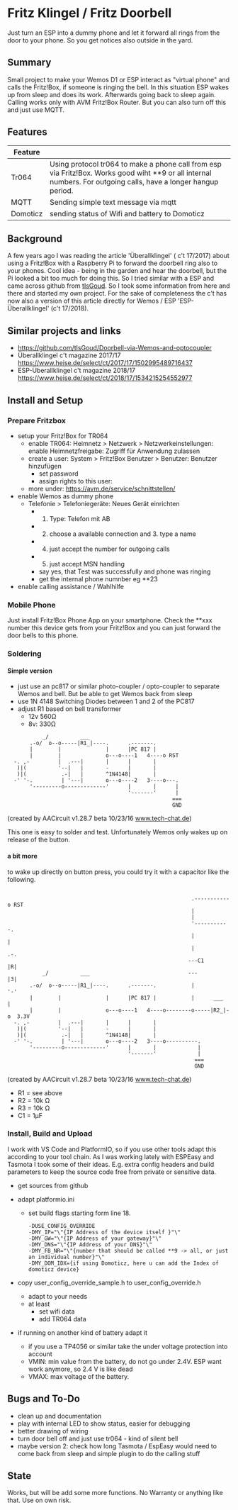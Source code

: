 # Fritz Klingel / Fritz Doorbell
Just turn an ESP into a dummy phone and let it forward all rings from the door to your phone. So you get notices also outside in the yard. 

## Summary
Small project to make your Wemos D1 or ESP interact as "virtual phone" and calls the Fritz!Box, if someone is ringing the bell. In this situation ESP wakes up from sleep and does its work. Afterwards going back to sleep again.
Calling works only with AVM Fritz!Box Router. But you can also turn off this and just use MQTT.

## Features
|Feature  | |
|---------|-------------------------------------------------------------------|
|Tr064    | Using protocol tr064 to make a phone call from esp via Fritz!Box. Works good wiht **9 or all internal numbers. For outgoing calls, have a longer hangup period. |
|MQTT     | Sending simple text message via mqtt                              |
|Domoticz | sending status of Wifi and battery to Domoticz               |


## Background
A few years ago I was reading the article 'Überallklingel' ( c't 17/2017) about using a Fritz!Box with a Raspberry Pi to forward the doorbell ring also to your phones. Cool idea - being in the garden and hear the doorbell, but the Pi looked a bit too much for doing this. So I tried similar with a ESP and came across github from [tIsGoud](https://github.com/tIsGoud/Doorbell-via-Wemos-and-optocoupler). So I took some information from here and there and started my own project.
For the sake of completeness the c't has now also a version of this article directly for Wemos / ESP  'ESP-Überallklingel' (c't 17/2018).


## Similar projects and links
* https://github.com/tIsGoud/Doorbell-via-Wemos-and-optocoupler
* Überallklingel c't magazine 2017/17 https://www.heise.de/select/ct/2017/17/1502995489716437
* ESP-Überallklingel c't magazine 2018/17 https://www.heise.de/select/ct/2018/17/1534215254552977 


## Install and Setup

### Prepare Fritzbox
- setup your Fritz!Box for TR064
  - enable TR064: Heimnetz > Netzwerk > Netzwerkeinstellungen: enable Heimnetzfreigabe: Zugriff für Anwendung zulassen
  - create a user: System > Fritz!Box Benutzer > Benutzer: Benutzer hinzufügen
    - set password
    - assign rights to this user: 
  - more under: https://avm.de/service/schnittstellen/ 
- enable Wemos as dummy phone
  -  Telefonie > Telefoniegeräte: Neues Gerät einrichten
     -  1. Type: Telefon mit AB
     -  2. choose a available connection and 3. type a name
     -  4. just accept the number for outgoing calls
     -  5. just accept MSN handling
     -  say yes, that Test was successfully and phone was ringing
     -  get the internal phone numnber eg **23
-  enable calling assistance / Wahlhilfe
### Mobile Phone
Just install Fritz!Box Phone App on your smartphone. Check the **xxx number this device gets from your Fritz!Box and you can just forward the door bells to this phone.

### Soldering
#### Simple version
* just use an pc817 or similar photo-coupler  / opto-coupler to separate Wemos and bell. But be able to get Wemos back from sleep 
* use 1N 4148 Switching Diodes between 1 and 2 of the PC817  
* adjust R1 based on bell transformer 
  * 12v 560Ω 
  * 8v: 330Ω
  

```
           _/          ___
       .-o/  o--o-----|R1_|----.      .-------.
       |        |              |      |PC 817 |
       |        |              o---o----1   4----o RST
  -. ,-         |  .---|       |      |       |
   )|(          '--|   |       -      |       |
   )|(           .-|   |       ^1N4148|       |
  -' '-.         | '---|       o---o----2   3----o---.
       '---------o-------------'      |       |      |
                                      '-------'      |
                                                    ===
                                                    GND
```
(created by AACircuit v1.28.7 beta 10/23/16 www.tech-chat.de)

This one is easy to solder and test. Unfortunately Wemos only wakes up on release of the button.

#### a bit more
to wake up directly on button press, you could try it with a capacitor like the following. 
```

                                                          .-----------o RST
                                                          |
                                                          |
                                                          '-----------.
                                                          |           |
                                                          |          .-.
                                                         ---C1       |R|
           _/          ___                               ---         |3|
       .-o/  o--o-----|R1_|----.      .-------.           |          '-'
       |        |              |      |PC 817 |           |      ___  |
       |        |              o---o----1   4----o--------o-----|R2_|-o  3.3V
  -. ,-         |  .---|       |      |       |
   )|(          '--|   |       -      |       |
   )|(           .-|   |       ^1N4148|       |
  -' '-.         | '---|       o---o----2   3----o----------.
       '---------o-------------'      |       |             |
                                      '-------'             |
                                                           ===
                                                           GND

```
(created by AACircuit v1.28.7 beta 10/23/16 www.tech-chat.de)
* R1 = see above
* R2 = 10k Ω
* R3 = 10k Ω
* C1 = 1µF


### Install, Build and Upload
I work with VS Code and PlatformIO, so if you use other tools adapt this according to your tool chain. 
As I was working lately with ESPEasy and Tasmota I took some of their ideas. E.g. extra config headers and build parameters to keep the source code free from private or sensitive data. 

* get sources from github
* adapt platformio.ini
  * set build flags starting form line 18.
    ```
    -DUSE_CONFIG_OVERRIDE 
    -DMY_IP="\"{IP Address of the device itself }"\"
    -DMY_GW="\"{IP Address of your gateway}"\"
    -DMY_DNS="\"{IP Address of your DNS}"\"
    -DMY_FB_NR="\"{number that should be called **9 -> all, or just an individual number}"\"
    -DMY_DOM_IDX={if using Domoticz, here u can add the Index of domoticz device}
    ```
* copy user_config_override_sample.h to  user_config_override.h
  * adapt to your needs
  * at least
    * set wifi data
    * add TR064 data

* if running on another kind of battery adapt it
  * if you use a TP4056 or similar take the under voltage protection into account 
  * VMIN: min value from the battery, do not go under 2.4V.  ESP want work anymore, so 2.4 V is like dead
  * VMAX: max voltage of the battery.

## Bugs and To-Do
* clean up and documentation
* play with internal LED to show status, easier for debugging 
* better drawing of wiring
* turn door bell off and just use tr064 - kind of silent bell
* maybe version 2: check how long Tasmota / EspEasy would need to come back from sleep and simple plugin to do the calling stuff


## State 
Works, but will be add some more functions.
No Warranty or anything like that. Use on own risk.
